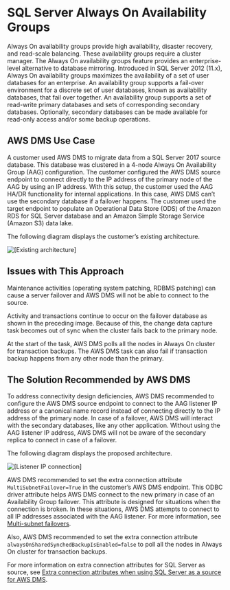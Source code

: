 # SQL Server Always On Availability Groups<a name="chap-manageddatabases.sqlserveralwayson.ag"></a>

Always On availability groups provide high availability, disaster recovery, and read\-scale balancing\. These availability groups require a cluster manager\. The Always On availability groups feature provides an enterprise\-level alternative to database mirroring\. Introduced in SQL Server 2012 \(11\.x\), Always On availability groups maximizes the availability of a set of user databases for an enterprise\. An availability group supports a fail\-over environment for a discrete set of user databases, known as availability databases, that fail over together\. An availability group supports a set of read\-write primary databases and sets of corresponding secondary databases\. Optionally, secondary databases can be made available for read\-only access and/or some backup operations\.

## AWS DMS Use Case<a name="chap-manageddatabases.sqlserveralwayson.ag.usecase"></a>

A customer used AWS DMS to migrate data from a SQL Server 2017 source database\. This database was clustered in a 4\-node Always On Availability Group \(AAG\) configuration\. The customer configured the AWS DMS source endpoint to connect directly to the IP address of the primary node of the AAG by using an IP address\. With this setup, the customer used the AAG HA/DR functionality for internal applications\. In this case, AWS DMS can’t use the secondary database if a failover happens\. The customer used the target endpoint to populate an Operational Data Store \(ODS\) of the Amazon RDS for SQL Server database and an Amazon Simple Storage Service \(Amazon S3\) data lake\.

The following diagram displays the customer’s existing architecture\.

![\[Existing architecture\]](http://docs.aws.amazon.com/dms/latest/sbs/images/sbs-aws-dms-direct-ip-connection.png)

## Issues with This Approach<a name="chap-manageddatabases.sqlserveralwayson.ag.issues"></a>

Maintenance activities \(operating system patching, RDBMS patching\) can cause a server failover and AWS DMS will not be able to connect to the source\.

Activity and transactions continue to occur on the failover database as shown in the preceding image\. Because of this, the change data capture task becomes out of sync when the cluster fails back to the primary node\.

At the start of the task, AWS DMS polls all the nodes in Always On cluster for transaction backups\. The AWS DMS task can also fail if transaction backup happens from any other node than the primary\.

## The Solution Recommended by AWS DMS<a name="chap-manageddatabases.sqlserveralwayson.ag.solutions"></a>

To address connectivity design deficiencies, AWS DMS recommended to configure the AWS DMS source endpoint to connect to the AAG listener IP address or a canonical name record instead of connecting directly to the IP address of the primary node\. In case of a failover, AWS DMS will interact with the secondary databases, like any other application\. Without using the AAG listener IP address, AWS DMS will not be aware of the secondary replica to connect in case of a failover\.

The following diagram displays the proposed architecture\.

![\[Listener IP connection\]](http://docs.aws.amazon.com/dms/latest/sbs/images/sbs-aws-dms-listener-ip-connection.png)

 AWS DMS recommended to set the extra connection attribute `MultiSubnetFailover=True` in the customer’s AWS DMS endpoint\. This ODBC driver attribute helps AWS DMS connect to the new primary in case of an Availability Group failover\. This attribute is designed for situations when the connection is broken\. In these situations, AWS DMS attempts to connect to all IP addresses associated with the AAG listener\. For more information, see [Multi\-subnet failovers](https://docs.microsoft.com/en-us/sql/database-engine/availability-groups/windows/listeners-client-connectivity-application-failover?view=sql-server-2017#SupportAgMultiSubnetFailover)\.

Also, AWS DMS recommended to set the extra connection attribute `alwaysOnSharedSynchedBackupIsEnabled=false` to poll all the nodes in Always On cluster for transaction backups\.

For more information on extra connection attributes for SQL Server as source, see [Extra connection attributes when using SQL Server as a source for AWS DMS](https://docs.aws.amazon.com/dms/latest/userguide/CHAP_Source.SQLServer.html#CHAP_Source.SQLServer.ConnectionAttrib)\.
